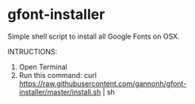 # gfont-installer
Simple shell script to install all Google Fonts on OSX.

INTRUCTIONS:

1. Open Terminal 
2. Run this command: curl https://raw.githubusercontent.com/gannonh/gfont-installer/master/install.sh | sh

